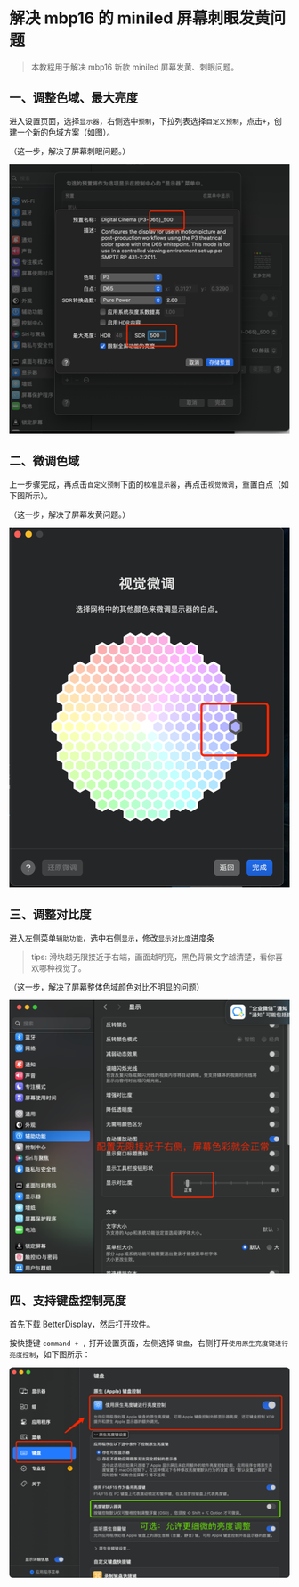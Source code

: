 # 解决 mbp16 的 miniled 屏幕刺眼发黄问题

> 本教程用于解决 mbp16 新款 miniled 屏幕发黄、刺眼问题。

## 一、调整色域、最大亮度

进入设置页面，选择`显示器`，右侧选中`预制`，下拉列表选择`自定义预制`，点击`+`，创建一个新的色域方案（如图）。

（这一步，解决了屏幕刺眼问题。）

<img src='./images/1.png'/>

## 二、微调色域

上一步骤完成，再点击`自定义预制`下面的`校准显示器`，再点击`视觉微调`，重置白点（如下图所示）。<br>

（这一步，解决了屏幕发黄问题。）

<img src='./images/2.png'/>

## 三、调整对比度

进入左侧菜单`辅助功能`，选中右侧`显示`，修改`显示对比度`进度条<br>

> tips: 滑块越无限接近于右端，画面越明亮，黑色背景文字越清楚，看你喜欢哪种视觉了。

（这一步，解决了屏幕整体色域颜色对比不明显的问题）

<img src='./images/3.png'/>

## 四、支持键盘控制亮度

首先下载 [BetterDisplay](https://github.com/waydabber/BetterDisplay/releases)，然后打开软件。

按快捷键 `command + ,` 打开设置页面，左侧选择 `键盘`，右侧打开`使用原生亮度键进行亮度控制`，如下图所示：


<img src='./images/4.png'/>
